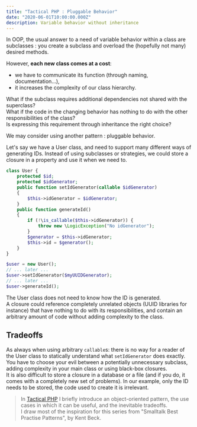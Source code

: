```yaml
---
title: "Tactical PHP : Pluggable Behavior"
date: "2020-06-01T10:00:00.000Z"
description: Variable behavior without inheritance
---
```


In OOP, the usual answer to a need of variable behavior within a class are subclasses : you create a subclass and overload the (hopefully not many) desired methods.  

However, **each new class comes at a cost**:

* we have to communicate its function (through naming, documentation...),
* it increases the complexity of our class hierarchy.

What if the subclass requires additional dependencies not shared with the superclass?  
What if the code in the changing behavior has nothing to do with the other responsibilities of the class?  
Is expressing this requirement through inheritance the right choice?

We may consider using another pattern : pluggable behavior.  

Let's say we have a User class, and need to support many different ways of generating IDs. Instead of using subclasses or strategies, we could store a closure in a property and use it when we need to.

```php
class User {
    protected $id;
    protected $idGenerator;
    public function setIdGenerator(callable $idGenerator)
    {
        $this->idGenerator = $idGenerator;
    }
    public function generateId()
    {
        if (!\is_callable($this->idGenerator)) {
            throw new \LogicException("No idGenerator");
        }
        $generator = $this->idGenerator;
        $this->id = $generator();
    }
}

$user = new User();
// ... later ...
$user->setIdGenerator($myUUIDGenerator);
// ... later ...
$user->generateId();
```

The User class does not need to know how the ID is generated.  
A closure could reference completely unrelated objects (UUID libraries for instance) that have nothing to do with its responsibilities, and contain an arbitrary amount of code without adding complexity to the class.

## Tradeoffs

As always when using arbitrary `callable`s: there is no way for a reader of the User class to statically understand what `setIdGenerator` does exactly. You have to choose your evil between a potentially unnecessary subclass, adding complexity in your main class or using black-box closures.  
It is also difficult to store a closure in a database or a file (and if you do, it comes with a completely new set of problems). In our example, only the ID needs to be stored, the code used to create it is irrelevant.

> In [Tactical PHP](/tactical-php/) I briefly introduce an object-oriented pattern, the use cases in which it can be useful, and the inevitable tradeoffs.  
> I draw most of the inspiration for this series from "Smalltalk Best Practise Patterns", by Kent Beck.
